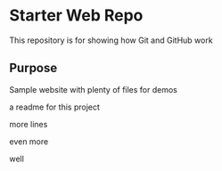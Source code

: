 # Starter Web Repo

This repository is for showing how Git and GitHub work

## Purpose

Sample website with plenty of files for demos

a readme for this project

more lines

even more

well